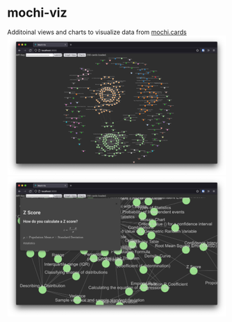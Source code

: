 # mochi-viz
Additoinal views and charts to visualize data from [mochi.cards](https://mochi.cards/)
![Graph View](network.png "Graph View")
![Graph View](network2.png "Graph View")